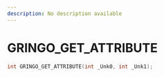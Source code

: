```yaml
---
description: No description available 
---
```


# GRINGO_GET_ATTRIBUTE

```cpp
int GRINGO_GET_ATTRIBUTE(int _Unk0, int _Unk1);
```